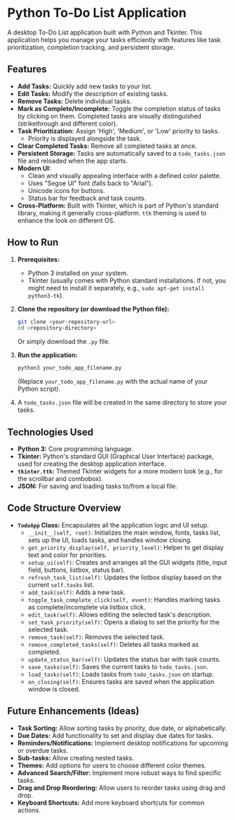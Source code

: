 # Python To-Do List Application

A desktop To-Do List application built with Python and Tkinter. This application helps you manage your tasks efficiently with features like task prioritization, completion tracking, and persistent storage.

## Features

* **Add Tasks:** Quickly add new tasks to your list.
* **Edit Tasks:** Modify the description of existing tasks.
* **Remove Tasks:** Delete individual tasks.
* **Mark as Complete/Incomplete:** Toggle the completion status of tasks by clicking on them. Completed tasks are visually distinguished (strikethrough and different color).
* **Task Prioritization:** Assign 'High', 'Medium', or 'Low' priority to tasks.
    * Priority is displayed alongside the task.
* **Clear Completed Tasks:** Remove all completed tasks at once.
* **Persistent Storage:** Tasks are automatically saved to a `todo_tasks.json` file and reloaded when the app starts.
* **Modern UI:**
    * Clean and visually appealing interface with a defined color palette.
    * Uses "Segoe UI" font (falls back to "Arial").
    * Unicode icons for buttons.
    * Status bar for feedback and task counts.
* **Cross-Platform:** Built with Tkinter, which is part of Python's standard library, making it generally cross-platform. `ttk` theming is used to enhance the look on different OS.

## How to Run

1.  **Prerequisites:**
    * Python 3 installed on your system.
    * Tkinter (usually comes with Python standard installations. If not, you might need to install it separately, e.g., `sudo apt-get install python3-tk`).

2.  **Clone the repository (or download the Python file):**
    ```bash
    git clone <your-repository-url>
    cd <repository-directory>
    ```
    Or simply download the `.py` file.

3.  **Run the application:**
    ```bash
    python3 your_todo_app_filename.py
    ```
    (Replace `your_todo_app_filename.py` with the actual name of your Python script).

4.  A `todo_tasks.json` file will be created in the same directory to store your tasks.

## Technologies Used

* **Python 3:** Core programming language.
* **Tkinter:** Python's standard GUI (Graphical User Interface) package, used for creating the desktop application interface.
* **`tkinter.ttk`:** Themed Tkinter widgets for a more modern look (e.g., for the scrollbar and combobox).
* **JSON:** For saving and loading tasks to/from a local file.

## Code Structure Overview

* **`TodoApp` Class:** Encapsulates all the application logic and UI setup.
    * `__init__(self, root)`: Initializes the main window, fonts, tasks list, sets up the UI, loads tasks, and handles window closing.
    * `get_priority_display(self, priority_level)`: Helper to get display text and color for priorities.
    * `setup_ui(self)`: Creates and arranges all the GUI widgets (title, input field, buttons, listbox, status bar).
    * `refresh_task_list(self)`: Updates the listbox display based on the current `self.tasks` list.
    * `add_task(self)`: Adds a new task.
    * `toggle_task_complete_click(self, event)`: Handles marking tasks as complete/incomplete via listbox click.
    * `edit_task(self)`: Allows editing the selected task's description.
    * `set_task_priority(self)`: Opens a dialog to set the priority for the selected task.
    * `remove_task(self)`: Removes the selected task.
    * `remove_completed_tasks(self)`: Deletes all tasks marked as completed.
    * `update_status_bar(self)`: Updates the status bar with task counts.
    * `save_tasks(self)`: Saves the current tasks to `todo_tasks.json`.
    * `load_tasks(self)`: Loads tasks from `todo_tasks.json` on startup.
    * `on_closing(self)`: Ensures tasks are saved when the application window is closed.

## Future Enhancements (Ideas)

* **Task Sorting:** Allow sorting tasks by priority, due date, or alphabetically.
* **Due Dates:** Add functionality to set and display due dates for tasks.
* **Reminders/Notifications:** Implement desktop notifications for upcoming or overdue tasks.
* **Sub-tasks:** Allow creating nested tasks.
* **Themes:** Add options for users to choose different color themes.
* **Advanced Search/Filter:** Implement more robust ways to find specific tasks.
* **Drag and Drop Reordering:** Allow users to reorder tasks using drag and drop.
* **Keyboard Shortcuts:** Add more keyboard shortcuts for common actions.
